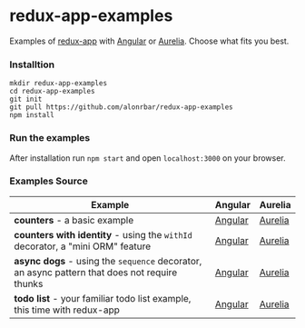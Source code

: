 # redux-app-examples

Examples of [redux-app](https://github.com/alonrbar/redux-app) with [Angular](https://angular.io) or [Aurelia](http://aurelia.io/). Choose what fits you best.

### Installtion

```
mkdir redux-app-examples
cd redux-app-examples
git init
git pull https://github.com/alonrbar/redux-app-examples
npm install
```

### Run the examples

After installation run `npm start` and open `localhost:3000` on your browser.

### Examples Source

| Example | Angular | Aurelia |
|---------|---------|---------|
| **counters** - a basic example | [Angular][angular-counters] | [Aurelia][aurelia-counters] |
| **counters with identity** - using the `withId` decorator, a "mini ORM" feature | [Angular][angular-withId] | [Aurelia][aurelia-withId] |
| **async dogs** - using the `sequence` decorator, an async pattern that does not require thunks | [Angular][angular-sequence] | [Aurelia][aurelia-sequence] |
| **todo list** - your familiar todo list example, this time with redux-app | [Angular][angular-todo] | [Aurelia][aurelia-todo] |

  [angular-counters]: https://github.com/alonrbar/redux-app-examples/tree/master/src/angular/counters
  [aurelia-counters]: https://github.com/alonrbar/redux-app-examples/tree/master/src/aurelia/counters
  [angular-withId]: https://github.com/alonrbar/redux-app-examples/tree/master/src/angular/withId
  [aurelia-withId]: https://github.com/alonrbar/redux-app-examples/tree/master/src/aurelia/withId
  [angular-sequence]: https://github.com/alonrbar/redux-app-examples/tree/master/src/angular/sequence
  [aurelia-sequence]: https://github.com/alonrbar/redux-app-examples/tree/master/src/aurelia/sequence
  [angular-todo]: https://github.com/alonrbar/redux-app-examples/tree/master/src/angular/todo
  [aurelia-todo]: https://github.com/alonrbar/redux-app-examples/tree/master/src/aurelia/todo